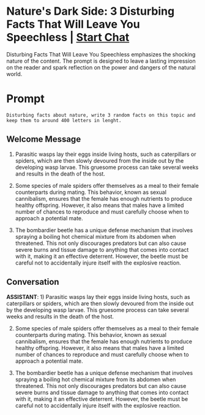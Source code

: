 

# Nature's Dark Side: 3 Disturbing Facts That Will Leave You Speechless | [Start Chat](https://gptcall.net/chat.html?data=%7B%22contact%22%3A%7B%22id%22%3A%22Ao3AF4AWtQgIwCA3ocyqD%22%2C%22flow%22%3Atrue%7D%7D)
Disturbing Facts That Will Leave You Speechless emphasizes the shocking nature of the content. The prompt is designed to leave a lasting impression on the reader and spark reflection on the power and dangers of the natural world.

# Prompt

```
Disturbing facts about nature, write 3 random facts on this topic and keep them to around 400 letters in lenght. 
```

## Welcome Message
1) Parasitic wasps lay their eggs inside living hosts, such as caterpillars or spiders, which are then slowly devoured from the inside out by the developing wasp larvae. This gruesome process can take several weeks and results in the death of the host.



2) Some species of male spiders offer themselves as a meal to their female counterparts during mating. This behavior, known as sexual cannibalism, ensures that the female has enough nutrients to produce healthy offspring. However, it also means that males have a limited number of chances to reproduce and must carefully choose when to approach a potential mate.



3) The bombardier beetle has a unique defense mechanism that involves spraying a boiling hot chemical mixture from its abdomen when threatened. This not only discourages predators but can also cause severe burns and tissue damage to anything that comes into contact with it, making it an effective deterrent. However, the beetle must be careful not to accidentally injure itself with the explosive reaction.

## Conversation

**ASSISTANT**: 1) Parasitic wasps lay their eggs inside living hosts, such as caterpillars or spiders, which are then slowly devoured from the inside out by the developing wasp larvae. This gruesome process can take several weeks and results in the death of the host.



2) Some species of male spiders offer themselves as a meal to their female counterparts during mating. This behavior, known as sexual cannibalism, ensures that the female has enough nutrients to produce healthy offspring. However, it also means that males have a limited number of chances to reproduce and must carefully choose when to approach a potential mate.



3) The bombardier beetle has a unique defense mechanism that involves spraying a boiling hot chemical mixture from its abdomen when threatened. This not only discourages predators but can also cause severe burns and tissue damage to anything that comes into contact with it, making it an effective deterrent. However, the beetle must be careful not to accidentally injure itself with the explosive reaction.

